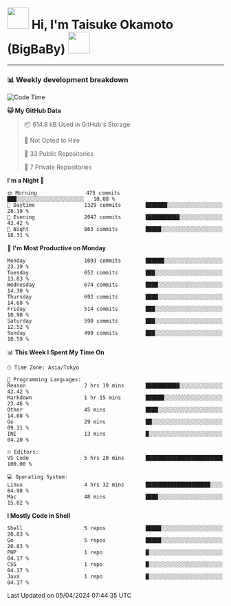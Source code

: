 <!-- Title -->
<h1>
    <img src="https://media.tenor.com/TlyRveJkgo4AAAAi/cloud-cloud-strife.gif" width="50"/> 
    Hi, I'm Taisuke Okamoto (BigBaBy) 
    <img src="https://media.tenor.com/TlyRveJkgo4AAAAi/cloud-cloud-strife.gif" width="50"/>
</h1>

---

<h3> 📊 Weekly development breakdown </h3>
<!-- waka-readme-stats -->

<!--START_SECTION:waka-->
![Code Time](http://img.shields.io/badge/Code%20Time-1%2C726%20hrs%2018%20mins-blue)

**🐱 My GitHub Data** 

> 📦 614.8 kB Used in GitHub's Storage 
 > 
> 🚫 Not Opted to Hire
 > 
> 📜 33 Public Repositories 
 > 
> 🔑 7 Private Repositories 
 > 
**I'm a Night 🦉** 

```text
🌞 Morning                475 commits         ███░░░░░░░░░░░░░░░░░░░░░░   10.08 % 
🌆 Daytime                1329 commits        ███████░░░░░░░░░░░░░░░░░░   28.19 % 
🌃 Evening                2047 commits        ███████████░░░░░░░░░░░░░░   43.42 % 
🌙 Night                  863 commits         █████░░░░░░░░░░░░░░░░░░░░   18.31 % 
```
📅 **I'm Most Productive on Monday** 

```text
Monday                   1093 commits        ██████░░░░░░░░░░░░░░░░░░░   23.19 % 
Tuesday                  652 commits         ███░░░░░░░░░░░░░░░░░░░░░░   13.83 % 
Wednesday                674 commits         ████░░░░░░░░░░░░░░░░░░░░░   14.30 % 
Thursday                 692 commits         ████░░░░░░░░░░░░░░░░░░░░░   14.68 % 
Friday                   514 commits         ███░░░░░░░░░░░░░░░░░░░░░░   10.90 % 
Saturday                 590 commits         ███░░░░░░░░░░░░░░░░░░░░░░   12.52 % 
Sunday                   499 commits         ███░░░░░░░░░░░░░░░░░░░░░░   10.59 % 
```


📊 **This Week I Spent My Time On** 

```text
🕑︎ Time Zone: Asia/Tokyo

💬 Programming Languages: 
Reason                   2 hrs 19 mins       ███████████░░░░░░░░░░░░░░   43.42 % 
Markdown                 1 hr 15 mins        ██████░░░░░░░░░░░░░░░░░░░   23.46 % 
Other                    45 mins             ████░░░░░░░░░░░░░░░░░░░░░   14.08 % 
Go                       29 mins             ██░░░░░░░░░░░░░░░░░░░░░░░   09.31 % 
INI                      13 mins             █░░░░░░░░░░░░░░░░░░░░░░░░   04.20 % 

🔥 Editors: 
VS Code                  5 hrs 20 mins       █████████████████████████   100.00 % 

💻 Operating System: 
Linux                    4 hrs 32 mins       █████████████████████░░░░   84.98 % 
Mac                      48 mins             ████░░░░░░░░░░░░░░░░░░░░░   15.02 % 
```

**I Mostly Code in Shell** 

```text
Shell                    5 repos             █████░░░░░░░░░░░░░░░░░░░░   20.83 % 
Go                       5 repos             █████░░░░░░░░░░░░░░░░░░░░   20.83 % 
PHP                      1 repo              █░░░░░░░░░░░░░░░░░░░░░░░░   04.17 % 
CSS                      1 repo              █░░░░░░░░░░░░░░░░░░░░░░░░   04.17 % 
Java                     1 repo              █░░░░░░░░░░░░░░░░░░░░░░░░   04.17 % 
```




 Last Updated on 05/04/2024 07:44:35 UTC
<!--END_SECTION:waka-->
